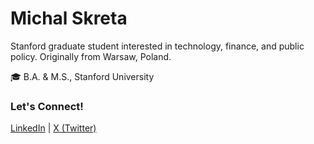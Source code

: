 # Michal Skreta

Stanford graduate student interested in technology, finance, and public policy. Originally from Warsaw, Poland.

🎓 B.A. & M.S., Stanford University

### Let's Connect!

[LinkedIn][linkedin] | [X (Twitter)][x]

[linkedin]: https://www.linkedin.com/in/michalskreta
[x]: https://x.com/michalskreta

<!--
**michalskreta/michalskreta** is a ✨ _special_ ✨ repository because its `README.md` (this file) appears on your GitHub profile.

Here are some ideas to get you started:

- 🔭 I’m currently working on ...
- 🌱 I’m currently learning ...
- 👯 I’m looking to collaborate on ...
- 🤔 I’m looking for help with ...
- 💬 Ask me about ...
- 📫 How to reach me: ...
- 😄 Pronouns: ...
- ⚡ Fun fact: ...
-->
